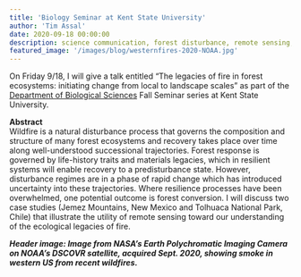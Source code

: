```yaml
---
title: 'Biology Seminar at Kent State University'
author: 'Tim Assal'
date: 2020-09-18 00:00:00
description: science communication, forest disturbance, remote sensing, science outreach 
featured_image: '/images/blog/westernfires-2020-NOAA.jpg'
---
```


On Friday 9/18, I will give a talk entitled “The legacies of fire in forest ecosystems: initiating change from local to landscape scales” as part of the [Department of Biological Sciences](https://www.kent.edu/biology) Fall Seminar series at Kent State University.

**Abstract**  
Wildfire is a natural disturbance process that governs the composition and structure of many forest ecosystems and recovery takes place over time along well-understood successional trajectories. Forest response is governed by life-history traits and materials legacies, which in resilient systems will enable recovery to a predisturbance state. However, disturbance regimes are in a phase of rapid change which has introduced uncertainty into these trajectories. Where resilience processes have been overwhelmed, one potential outcome is forest conversion. I will discuss two case studies (Jemez Mountains, New Mexico and Tolhuaca National Park, Chile) that illustrate the utility of remote sensing toward our understanding of the ecological legacies of fire.

***Header image: Image from NASA’s Earth Polychromatic Imaging Camera on NOAA’s DSCOVR satellite, acquired Sept. 2020, showing smoke in western US from recent wildfires.***
